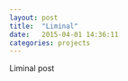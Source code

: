 ```yaml
---
layout: post
title:  "Liminal"
date:   2015-04-01 14:36:11
categories: projects
---
```

Liminal post
